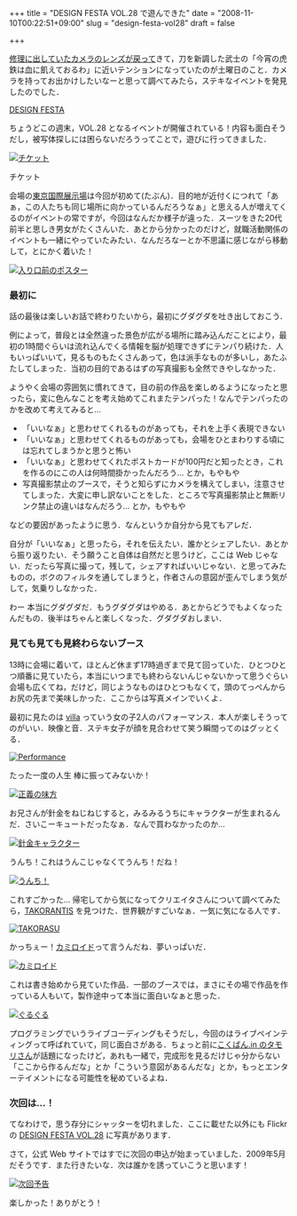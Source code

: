 +++
title = "DESIGN FESTA VOL.28 で遊んできた"
date = "2008-11-10T00:22:51+09:00"
slug = "design-festa-vol28"
draft = false

+++

<p><a href="http://www.flickr.com/photos/june29/3011971741/">修理に出していたカメラのレンズが戻って</a>きて，刀を新調した武士の「今宵の虎鉄は血に飢えておるわ」に近いテンションになっていたのが土曜日のこと．カメラを持ってお出かけしたいなーと思って調べてみたら，ステキなイベントを発見したのでした．</p>
<p><a href="http://www.designfesta.com/">DESIGN FESTA</a></p>
<p>ちょうどこの週末，VOL.28 となるイベントが開催されている！内容も面白そうだし，被写体探しには困らないだろうってことで，遊びに行ってきました．</p>
<p><a href="http://www.flickr.com/photos/june29/3015905288/" title="チケット by june29, on Flickr"><img src="http://farm4.static.flickr.com/3161/3015905288_80219d5051.jpg" alt="チケット" /></a></p>
<p class="photo-caption">チケット</p>
<p>会場の<a href="http://www.bigsight.jp/">東京国際展示場</a>は今回が初めて(たぶん)．目的地が近付くにつれて「あぁ，この人たちも同じ場所に向かっているんだろうなぁ」と思える人が増えてくるのがイベントの常ですが，今回はなんだか様子が違った．スーツをきた20代前半と思しき男女がたくさんいた．あとから分かったのだけど，就職活動関係のイベントも一緒にやっていたみたい．なんだろなーとか不思議に感じながら移動して，とにかく着いた！</p>
<p><a href="http://www.flickr.com/photos/june29/3015521558/" title="入り口前のポスター by june29, on Flickr"><img src="http://farm4.static.flickr.com/3139/3015521558_4a6166e51e.jpg" alt="入り口前のポスター" /></a></p>
<h3>最初に</h3>
<p>話の最後は楽しいお話で終わりたいから，最初にグダグダを吐き出しておこう．</p>
<p>例によって，普段とは全然違った景色が広がる場所に踏み込んだことにより，最初の1時間ぐらいは流れ込んでくる情報を脳が処理できずにテンパり続けた．人もいっぱいいて，見るものもたくさんあって，色は派手なものが多いし，あたふたしてしまった．当初の目的であるはずの写真撮影も全然できやしなかった．</p>
<p>ようやく会場の雰囲気に慣れてきて，目の前の作品を楽しめるようになったと思ったら，変に色んなことを考え始めてこれまたテンパった！なんでテンパったのかを改めて考えてみると…</p>
<ul>
<li>「いいなぁ」と思わせてくれるものがあっても，それを上手く表現できない</li>
<li>「いいなぁ」と思わせてくれるものがあっても，会場をひとまわりする頃には忘れてしまうかと思うと怖い</li>
<li>「いいなぁ」と思わせてくれたポストカードが100円だと知ったとき，これを作るのにこの人は何時間掛かったんだろう… とか，もやもや</li>
<li>写真撮影禁止のブースで，そうと知らずにカメラを構えてしまい，注意させてしまった．大変に申し訳ないことをした．ところで写真撮影禁止と無断リンク禁止の違いはなんだろう… とか，もやもや</li>
</ul>
<p>などの要因があったように思う．なんというか自分から見てもアレだ．</p>
<p>自分が「いいなぁ」と思ったら，それを伝えたい．誰かとシェアしたい．あとから振り返りたい．そう願うこと自体は自然だと思うけど，ここは Web じゃない．だったら写真に撮って，残して，シェアすればいいじゃない．と思ってみたものの，ボクのフィルタを通してしまうと，作者さんの意図が歪んでしまう気がして，気乗りしなかった．</p>
<p>わー 本当にグダグダだ．もうグダグダはやめる．あとからどうでもよくなったんだもの．後半はちゃんと楽しくなった．グダグダおしまい．</p>
<h3>見ても見ても見終わらないブース</h3>
<p>13時に会場に着いて，ほとんど休まず17時過ぎまで見て回っていた．ひとつひとつ順番に見ていたら，本当にいつまでも終わらないんじゃないかって思うぐらい会場も広くてね，だけど，同じようなものはひとつもなくて，頭のてっぺんからお尻の先まで美味しかった．ここからは写真メインでいくよ．</p>
<p>最初に見たのは <a href="http://www.myspace.com/villapiza10">villa</a> っていう女の子2人のパフォーマンス．本人が楽しそうってのがいい．映像と音．ステキ女子が顔を見合わせて笑う瞬間ってのはグッとくる．</p>
<p><a href="http://www.flickr.com/photos/june29/3015522622/" title="Performance by june29, on Flickr"><img src="http://farm4.static.flickr.com/3200/3015522622_899ab3e6ba.jpg" alt="Performance" /></a></p>
<p>たった一度の人生 棒に振ってみないか！</p>
<p><a href="http://www.flickr.com/photos/june29/3015526508/" title="正義の味方 by june29, on Flickr"><img src="http://farm4.static.flickr.com/3201/3015526508_d722e29054.jpg" alt="正義の味方" /></a></p>
<p>お兄さんが針金をねじねじすると，みるみるうちにキャラクターが生まれるんだ．さいこーキュートだったなぁ．なんで買わなかったのか…</p>
<p><a href="http://www.flickr.com/photos/june29/3015546236/" title="針金キャラクター by june29, on Flickr"><img src="http://farm4.static.flickr.com/3225/3015546236_acc7faac98.jpg" alt="針金キャラクター" /></a></p>
<p>うんち！これはうんこじゃなくてうんち！だね！</p>
<p><a href="http://www.flickr.com/photos/june29/3014711883/" title="うんち！ by june29, on Flickr"><img src="http://farm4.static.flickr.com/3154/3014711883_0fe2faa275.jpg" alt="うんち！" /></a></p>
<p>これすごかった… 帰宅してから気になってクリエイタさんについて調べてみたら，<a href="http://takorasu.com/">TAKORANTIS</a> を見つけた．世界観がすごいなぁ．一気に気になる人です．</p>
<p><a href="http://www.flickr.com/photos/june29/3015550782/" title="TAKORASU by june29, on Flickr"><img src="http://farm4.static.flickr.com/3157/3015550782_abb17bef46.jpg" alt="TAKORASU" /></a></p>
<p>かっちぇー！<a href="http://cute.sh/komi/kamiroid/top.html">カミロイド</a>って言うんだね．夢いっぱいだ．</p>
<p><a href="http://www.flickr.com/photos/june29/3014723741/" title="カミロイド by june29, on Flickr"><img src="http://farm4.static.flickr.com/3178/3014723741_c322782617.jpg" alt="カミロイド" /></a></p>
<p>これは書き始めから見ていた作品．一部のブースでは，まさにその場で作品を作っている人もいて，製作途中って本当に面白いなぁと思った．</p>
<p><a href="http://www.flickr.com/photos/june29/3014761493/" title="ぐるぐる by june29, on Flickr"><img src="http://farm4.static.flickr.com/3169/3014761493_b9a13c7096.jpg" alt="ぐるぐる" /></a></p>
<p>プログラミングでいうライブコーディングもそうだし，今回のはライブペインティングって呼ばれていて，同じ面白さがある．ちょっと前に<a href="http://kokuban.in/view/1217480299">こくばん.in のタモリさん</a>が話題になったけど，あれも一緒で，完成形を見るだけじゃ分からない「ここから作るんだな」とか「こういう意図があるんだな」とか，もっとエンターテイメントになる可能性を秘めているよね．</p>
<h3>次回は…！</h3>
<p>てなわけで，思う存分にシャッターを切れました．ここに載せた以外にも Flickr の <a href="http://www.flickr.com/photos/june29/sets/72157608782081062/">DESIGN FESTA VOL.28</a> に写真があります．</p>
<p>さて，公式 Web サイトではすでに次回の申込が始まっていました．2009年5月だそうです．また行きたいな．次は誰かを誘っていこうと思います！</p>
<p><a href="http://www.flickr.com/photos/june29/3014772485/" title="次回予告 by june29, on Flickr"><img src="http://farm4.static.flickr.com/3013/3014772485_f5eeb2eac8.jpg" alt="次回予告" /></a></p>
<p>楽しかった！ありがとう！</p>
